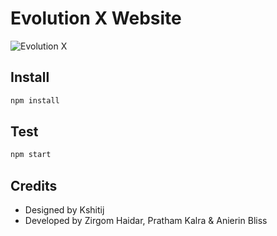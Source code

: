 # Evolution X Website

![Evolution X](https://github.com/Evolution-X/manifest/raw/udc/Banner.png)

## Install

```bash
npm install
```

## Test

```bash
npm start
```

## Credits

- Designed by Kshitij
- Developed by Zirgom Haidar, Pratham Kalra & Anierin Bliss

